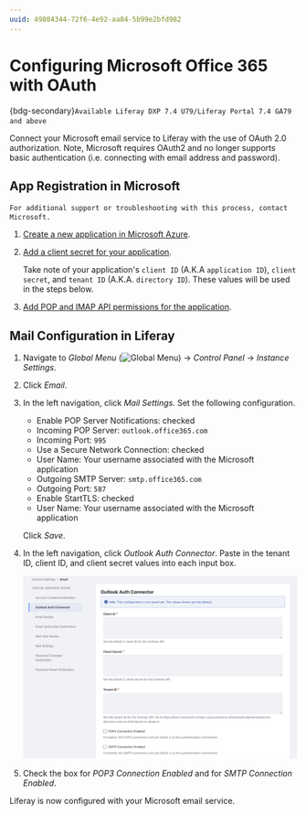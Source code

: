 ```yaml
---
uuid: 49804344-72f6-4e92-aa84-5b99e2bfd982
---
```

# Configuring Microsoft Office 365 with OAuth

{bdg-secondary}`Available Liferay DXP 7.4 U79/Liferay Portal 7.4 GA79 and above`

Connect your Microsoft email service to Liferay with the use of OAuth 2.0 authorization. Note, Microsoft requires OAuth2 and no longer supports basic authentication (i.e. connecting with email address and password).

## App Registration in Microsoft

```{note}
For additional support or troubleshooting with this process, contact Microsoft.
```

1. [Create a new application in Microsoft Azure](https://learn.microsoft.com/en-us/azure/active-directory/develop/quickstart-register-app). 

1. [Add a client secret for your application](https://learn.microsoft.com/en-us/azure/active-directory/develop/quickstart-register-app#add-a-client-secret).

    Take note of your application's `client ID` (A.K.A `application ID`), `client secret`, and `tenant ID` (A.K.A. `directory ID`). These values will be used in the steps below.

1. [Add POP and IMAP API permissions for the application](https://learn.microsoft.com/en-us/exchange/client-developer/legacy-protocols/how-to-authenticate-an-imap-pop-smtp-application-by-using-oauth#add-the-pop-and-imap-permissions-to-your-aad-application).

## Mail Configuration in Liferay

1. Navigate to _Global Menu_ (![Global Menu](../../../images/icon-applications-menu.png)) &rarr; _Control Panel_ &rarr; _Instance Settings_. 

1. Click _Email_.

1. In the left navigation, click _Mail Settings_. Set the following configuration.

   * Enable POP Server Notifications: checked
   * Incoming POP Server: `outlook.office365.com`
   * Incoming Port: `995`
   * Use a Secure Network Connection: checked
   * User Name: Your username associated with the Microsoft application
   * Outgoing SMTP Server: `smtp.office365.com`
   * Outgoing Port: `587`
   * Enable StartTLS: checked
   * User Name: Your username associated with the Microsoft application

    Click _Save_.

1. In the left navigation, click _Outlook Auth Connector_. Paste in the tenant ID, client ID, and client secret values into each input box.

    ![Paste in the tenant ID, client ID, and client secret values into each input box.](./configuring-office-365-with-oauth/images/01.png)

1. Check the box for _POP3 Connection Enabled_ and for _SMTP Connection Enabled_.

Liferay is now configured with your Microsoft email service.



